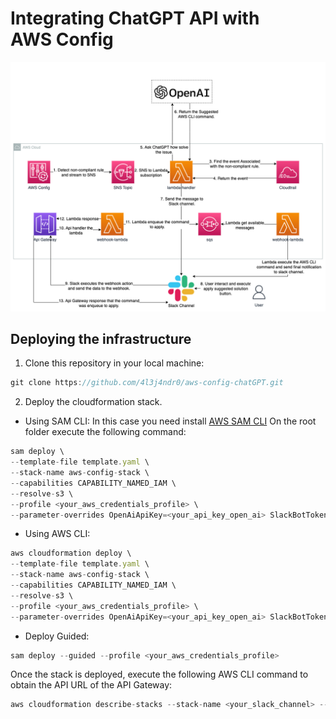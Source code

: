 # Integrating ChatGPT API with AWS Config

![](diagram.png)

## Deploying the infrastructure

1. Clone this repository in your local machine:

```javascript
git clone https://github.com/4l3j4ndr0/aws-config-chatGPT.git
```

2. Deploy the cloudformation stack.

- Using SAM CLI: In this case you need install [AWS SAM CLI](http://docs.aws.amazon.com/serverless-application-model/latest/developerguide/install-sam-cli.html "SAM CLI")
  On the root folder execute the following command:

```javascript
sam deploy \
--template-file template.yaml \
--stack-name aws-config-stack \
--capabilities CAPABILITY_NAMED_IAM \
--resolve-s3 \
--profile <your_aws_credentials_profile> \
--parameter-overrides OpenAiApiKey=<your_api_key_open_ai> SlackBotToken=<your_oauth_token_slack> SlackChannel=<your_slack_channel>
```

- Using AWS CLI:

```javascript
aws cloudformation deploy \
--template-file template.yaml \
--stack-name aws-config-stack \
--capabilities CAPABILITY_NAMED_IAM \
--resolve-s3 \
--profile <your_aws_credentials_profile> \
--parameter-overrides OpenAiApiKey=<your_api_key_open_ai> SlackBotToken=<your_oauth_token_slack> SlackChannel=<your_slack_channel>
```

- Deploy Guided:

```javascript
sam deploy --guided --profile <your_aws_credentials_profile>
```

Once the stack is deployed, execute the following AWS CLI command to obtain the API URL of the API Gateway:

```javascript
aws cloudformation describe-stacks --stack-name <your_slack_channel> --query 'Stacks[0].Outputs[?OutputKey==`ApiUrl`].OutputValue' --output text --profile sso-personal
```
